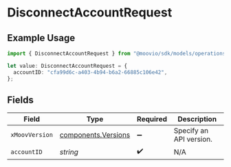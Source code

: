 # DisconnectAccountRequest

## Example Usage

```typescript
import { DisconnectAccountRequest } from "@moovio/sdk/models/operations";

let value: DisconnectAccountRequest = {
  accountID: "cfa99d6c-a403-4b94-b6a2-66885c106e42",
};
```

## Fields

| Field                                                      | Type                                                       | Required                                                   | Description                                                |
| ---------------------------------------------------------- | ---------------------------------------------------------- | ---------------------------------------------------------- | ---------------------------------------------------------- |
| `xMoovVersion`                                             | [components.Versions](../../models/components/versions.md) | :heavy_minus_sign:                                         | Specify an API version.                                    |
| `accountID`                                                | *string*                                                   | :heavy_check_mark:                                         | N/A                                                        |